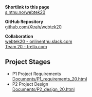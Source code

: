 **Shortlink to this page**  
[s.ntnu.no/webtek20](https://s.ntnu.no/webtek20)

**GitHub Repository**  
[github.com/Xtrah/webtek20](https://github.com/Xtrah/webtek20)

**Collaboration**  
[webtek20 - onlinentnu.slack.com](https://onlinentnu.slack.com/messages/GMYSXL3PX)  
[Team 20 - trello.com](https://trello.com/b/MVa85Z1F)

## Project Stages
- P1 Project Requirements  
[Documents/P1_requirements_20.html](Documents/P1_requirements_20.html)
- P2 Project Design  
[Documents/P2_design_20.html](Documents/P2_design_20.html)